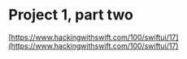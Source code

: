 # Project 1, part two

[https://www.hackingwithswift.com/100/swiftui/17](https://www.hackingwithswift.com/100/swiftui/17)

